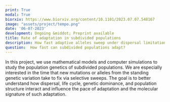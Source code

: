 ```yaml
---
print: True  
modal: True  
biorxiv: https://www.biorxiv.org/content/10.1101/2023.07.07.548167
image: "assets/project/tempo.png"
date: '06-07-2023'
development: Ongoing &middot; Preprint available 
title: Rate of adaptation in subdivided populations
description: How fast adaptive alleles sweep under dispersal limitation?
question:  How fast can subdivided populations adapt?
---
```


In this project, we use mathematical models and computer simulations to study the population genetics of subdivided populations. We are especially interested in the time that new mutations or alleles from the standing genetic variation take to fix via selective sweeps. The goal is to better understand how dispersal, life cycle, genetic dominance, and population structure interact and influence the pace of adaptation and the molecular signature of such adaptation.
